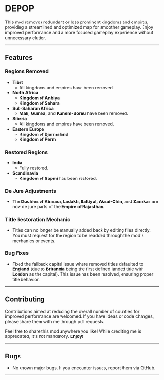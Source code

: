 # **DEPOP**

This mod removes redundant or less prominent kingdoms and empires, providing a streamlined and optimized map for smoother gameplay. Enjoy improved performance and a more focused gameplay experience without unnecessary clutter.

---

## **Features**

### **Regions Removed**

- **Tibet**  
  - All kingdoms and empires have been removed.
- **North Africa**  
  - **Kingdom of Anbiya**  
  - **Kingdom of Sahara**
- **Sub-Saharan Africa**  
  - **Mali**, **Guinea**, and **Kanem-Bornu** have been removed.
- **Siberia**  
  - All kingdoms and empires have been removed.
- **Eastern Europe**  
  - **Kingdom of Bjarmaland**  
  - **Kingdom of Perm**

### **Restored Regions**

- **India**  
  - Fully restored.
- **Scandinavia**  
  - **Kingdom of Sapmi** has been restored.

### **De Jure Adjustments**

- The **Duchies of Kinnaur, Ladakh, Baltiyul, Aksai-Chin,** and **Zanskar** are now de jure parts of the **Empire of Rajasthan**.

### **Title Restoration Mechanic**

- Titles can no longer be manually added back by editing files directly. You must request for the region to be readded through the mod's mechanics or events.

### **Bug Fixes**

- Fixed the fallback capital issue where removed titles defaulted to **England** (due to **Britannia** being the first defined landed title with **London** as the capital). This issue has been resolved, ensuring proper title behavior.

---

## **Contributing**

Contributions aimed at reducing the overall number of counties for improved performance are welcomed. If you have ideas or code changes, please share them with me through pull requests.

Feel free to share this mod anywhere you like! While crediting me is appreciated, it's not mandatory. **Enjoy!**

---

## **Bugs**

- No known major bugs. If you encounter issues, report them via GitHub.

---
